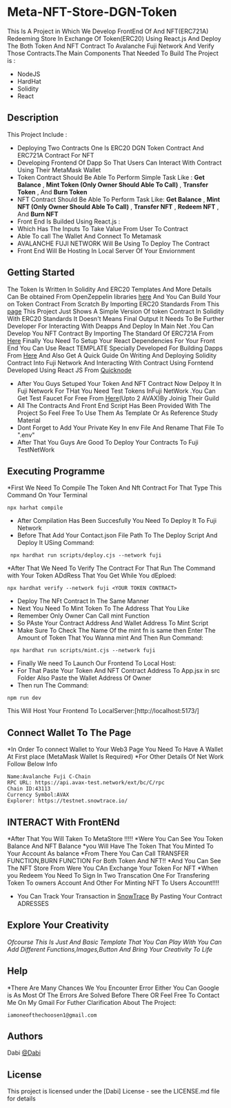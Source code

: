 # Meta-NFT-Store-DGN-Token
This Is A Project in Which We Develop FrontEnd Of And NFT(ERC721A) Redeeming Store In Exchange Of Token(ERC20) Using React.js And Deploy The Both Token And NFT Contract To Avalanche Fuji Network And Verify Those Contracts.The Main Components That Needed To Build The Project is :
* NodeJS
* HardHat
* Solidity
* React
## Description
This Project Include :
* Deploying Two Contracts One Is ERC20 DGN Token Contract And ERC721A Contract For NFT
* Developing Frontend Of Dapp So That Users Can Interact With Contract Using Their MetaMask Wallet
* Token Contract Should Be Able To Perform Simple Task Like :
**Get Balance**  ,
**Mint Token (Only Owner Should Able To Call)** ,
**Transfer Token** ,
 And **Burn Token**
* NFT Contract Should Be Able To Perform Task Like:
**Get Balance**  ,
**Mint NFT (Only Owner Should Able To Call)** ,
**Transfer NFT** ,
**Redeem NFT** ,
 And **Burn NFT**
* Front End Is Builded Using React.js :
* Which Has The Inputs To Take Value From User To Contract
* Able To call The Wallet And Connect To Metamask
* AVALANCHE FUJI NETWORK Will Be Using To Deploy The Contract
* Front End Will Be Hosting In Local Server Of Your Enviornment
## Getting Started
The Token Is Written In Solidity And ERC20 Templates And More Details Can Be obtained From OpenZeppelin libraries [here](https://openzeppelin.com/contracts/)
And You Can Build Your on Token Contract From Scratch By Importing ERC20 Standards From This [page](@openzeppelin/contracts@5.0.1/token/ERC20/ERC20.sol)
This Project Just Shows A Simple Version Of token Contract In Solidity With ERC20 Standards It Doesn't Means Final Output It Needs To Be Further Developer For Interacting With Deapps And Deploy In Main Net .You Can Develop You NFT Contract By Importing The Standard  Of ERC721A From [Here](https://github.com/chiru-labs/ERC721A)
Finally You Need To Setup Your React Dependencies For Your Front End You Can Use React TEMPLATE Specially Developed For Building Dapps From [Here](https://create-react-app.dev/) And Also Get A Quick Guide On Writing And Deploying Solidity Contract Into Fuji Network And Interacting With Contract Using Forntend Developed Using React JS From [Quicknode](https://www.quicknode.com/guides/other-chains/avalanche/how-to-create-a-dapp-on-avalanches-fuji-testnet-with-quicknode)
* After You Guys Setuped Your Token And NFT Contract Now Delpoy It In Fuji Network For THat You Need Test Tokens InFuji NetWork .You Can Get Test Faucet For Free From [Here](https://faucet.avax-test.network/)(Upto 2 AVAX)By Joinig Their Guild
* All The Contracts And Front End Script Has Been Provided With The Project So Feel Free To Use Them As Template Or As Reference Study Material
* Dont Forget to Add Your Private Key In env File And Rename That File To ".env"
* After That You Guys Are Good To Deploy Your Contracts To Fuji TestNetWork
## Executing Programme
*First We Need To Compile The Token And Nft Contract For That Type This Command On Your Terminal
````
npx harhat compile
````
* After Compilation Has Been Succesfully You Need To Deploy It To Fuji Network
* Before That Add Your Contact.json File Path To The Deploy Script And Deploy It USing Command:
````
 npx hardhat run scripts/deploy.cjs --network fuji
````
*After That We Need To Verify The Contract For That Run The Command with Your Token ADdRess That You Get While You dEploed:
````
npx hardhat verify --network fuji <YOUR TOKEN CONTRACT>
````
* Deploy The NFt Contract In The Same Manner
* Next You Need To Mint Token To The Address That You Like
* Remember Only Owner Can Call mint Function
* So PAste Your Contract Address And Wallet Address To Mint Script
* Make Sure To Check The Name Of the mint fn is same then Enter The Amount of Token That You Wanna mint And Then Run Command:
````
 npx hardhat run scripts/mint.cjs --network fuji
````
* Finally We need To Launch Our Frontend To Local Host:
* For That Paste Your Token And NFT Contract Address To App.jsx in src Folder Also Paste the Wallet Address Of Owner
* Then run The Command:
 ````
npm run dev
````
This Will Host Your Frontend To LocalServer:[http://localhost:5173/]
## Connect Wallet To The Page
*In Order To connect Wallet to Your Web3 Page You Need To Have A Wallet At First place (MetaMask Wallet Is Required)
*For Other Details Of Net Work Follow Below Info
````
Name:Avalanche Fuji C-Chain
RPC URL: https://api.avax-test.network/ext/bc/C/rpc
Chain ID:43113
Currency Symbol:AVAX
Explorer: https://testnet.snowtrace.io/
````
## INTERACT With FrontENd
*After That You Will Taken To MetaStore !!!!!
*Were You Can See You Token Balance And NFT Balance
*you Will Have The Token That You Minted To Your Account As balance
*From There You Can Call TRANSFER FUNCTION,BURN FUNCTION For Both Token And NFT!!
*And You Can See The NFT Store From Were You CAn Exchange Your Token For NFT
*When you Redeem You Need To Sign In Two Transcation One For Transfering Token To owners Account And Other For Minting NFT To Users Account!!!!
* You Can Track Your Transaction in [SnowTrace](https://testnet.snowtrace.io/) By Pasting Your Contract ADRESSES
## Explore Your Creativity
*Ofcourse This Is Just And Basic Template That You Can Play With You Can Add Different Functions,Images,Button And Bring Your Creativity To Life*
## Help
*There Are Many Chances We You Encounter Error Either You Can Google is As Most Of The Errors Are Solved Before There OR
 Feel Free To Contact Me On My Gmail For Futher Clarification About The Project:
````
iamoneofthechoosen1@gmail.com
````

## Authors

Dabi 
[@Dabi](iamoneofthechoosen1@gmial.com)


## License

This project is licensed under the [Dabi] License - see the LICENSE.md file for details




